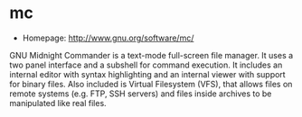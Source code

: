 # mc

* Homepage: http://www.gnu.org/software/mc/

GNU Midnight Commander is a text-mode full-screen file manager. It uses a
 two panel interface and a subshell for command execution. It includes an
 internal editor with syntax highlighting and an internal viewer with
 support for binary files. Also included is Virtual Filesystem (VFS), that
 allows files on remote systems (e.g. FTP, SSH servers) and files inside
 archives to be manipulated like real files.
